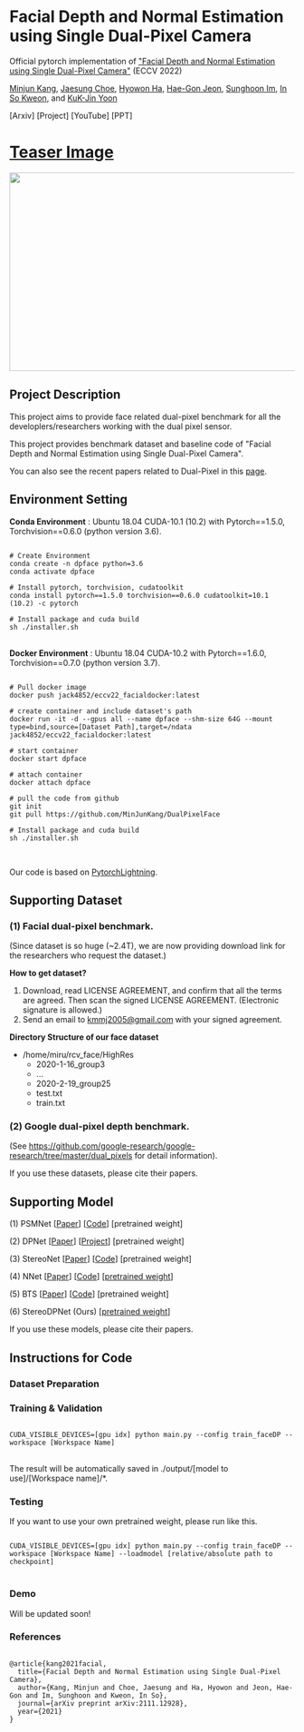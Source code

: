 # Facial Depth and Normal Estimation using Single Dual-Pixel Camera
Official pytorch implementation of ["Facial Depth and Normal Estimation using Single Dual-Pixel Camera"](https://arxiv.org/abs/2111.12928) (ECCV 2022)

[Minjun Kang](http://rcv.kaist.ac.kr/), [Jaesung Choe](https://sites.google.com/view/jaesungchoe), [Hyowon Ha](https://sites.google.com/site/hyowoncv/), [Hae-Gon Jeon](https://sites.google.com/site/hgjeoncv/home), [Sunghoon Im](https://cvlab.dgist.ac.kr/), [In So Kweon](http://rcv.kaist.ac.kr/), and [KuK-Jin Yoon](http://vi.kaist.ac.kr/)

[Arxiv] [Project] [YouTube] [PPT]

<div class="imgTopic2">
 <h1 class="title"><a href="#">Teaser Image</a></h1>
 <p class="content"><a href="#"><img src="https://github.com/MinJunKang/DualPixelFace/tree/main/asset/teaser.png" alt="" width = "675" height ="350"/></a></p>
</div>

## Project Description
This project aims to provide face related dual-pixel benchmark for all the developlers/researchers working with the dual pixel sensor.

This project provides benchmark dataset and baseline code of "Facial Depth and Normal Estimation using Single Dual-Pixel Camera".

You can also see the recent papers related to Dual-Pixel in this [page](https://github.com/MinJunKang/DualPixelFace/blob/main/Reference.md).

## Environment Setting

**Conda Environment**
: Ubuntu 18.04 CUDA-10.1 (10.2) with Pytorch==1.5.0, Torchvision==0.6.0 (python version 3.6).
<pre>
<code>
# Create Environment
conda create -n dpface python=3.6
conda activate dpface

# Install pytorch, torchvision, cudatoolkit
conda install pytorch==1.5.0 torchvision==0.6.0 cudatoolkit=10.1 (10.2) -c pytorch

# Install package and cuda build
sh ./installer.sh
</code>
</pre>

**Docker Environment**
: Ubuntu 18.04 CUDA-10.2 with Pytorch==1.6.0, Torchvision==0.7.0 (python version 3.7).
<pre>
<code>
# Pull docker image
docker push jack4852/eccv22_facialdocker:latest

# create container and include dataset's path
docker run -it -d --gpus all --name dpface --shm-size 64G --mount type=bind,source=[Dataset Path],target=/ndata jack4852/eccv22_facialdocker:latest

# start container
docker start dpface

# attach container
docker attach dpface

# pull the code from github
git init
git pull https://github.com/MinJunKang/DualPixelFace

# Install package and cuda build
sh ./installer.sh

</code>
</pre>

Our code is based on [PytorchLightning](https://www.pytorchlightning.ai/).

## Supporting Dataset

### (1) Facial dual-pixel benchmark.

(Since dataset is so huge (~2.4T), we are now providing download link for the researchers who request the dataset.)

**How to get dataset?**

1. Download, read LICENSE AGREEMENT, and confirm that all the terms are agreed. Then scan the signed LICENSE AGREEMENT. (Electronic signature is allowed.)
2. Send an email to kmmj2005@gmail.com with your signed agreement.

**Directory Structure of our face dataset**

- /home/miru/rcv_face/HighRes
  - 2020-1-16_group3
  - ...
  - 2020-2-19_group25
  - test.txt
  - train.txt

### (2) Google dual-pixel depth benchmark.

(See https://github.com/google-research/google-research/tree/master/dual_pixels for detail information).

If you use these datasets, please cite their papers.

## Supporting Model

(1) PSMNet      [[Paper](https://arxiv.org/abs/1803.08669)]       [[Code](https://github.com/JiaRenChang/PSMNet)]       [pretrained weight]

(2) DPNet       [[Paper](https://arxiv.org/abs/1904.05822)]      [[Project](https://github.com/google-research/google-research/tree/master/dual_pixels)]       [pretrained weight]

(3) StereoNet       [[Paper](https://arxiv.org/abs/1807.08865)]       [[Code](https://github.com/meteorshowers/X-StereoLab)]       [pretrained weight]

(4) NNet       [[Paper](https://arxiv.org/abs/1911.10444)]       [[Code](https://github.com/udaykusupati/Normal-Assisted-Stereo)]       [[pretrained weight](https://drive.google.com/file/d/1R6SuGC1Z50tx4e1DlpfaVgcSFFM3XxJp/view?usp=sharing)]

(5) BTS       [[Paper](https://arxiv.org/abs/1907.10326)]       [[Code](https://github.com/cleinc/bts)]       [pretrained weight]

(6) StereoDPNet      (Ours)       [[pretrained weight](https://drive.google.com/file/d/1nf3R1y4Op8jeexQ9h8wgllkgGJIt-MNX/view?usp=sharing)]

If you use these models, please cite their papers.

## Instructions for Code

### Dataset Preparation


### Training & Validation

<pre>
<code>
CUDA_VISIBLE_DEVICES=[gpu idx] python main.py --config train_faceDP --workspace [Workspace Name]
</code>
</pre>

The result will be automatically saved in ./output/[model to use]/[Workspace name]/*.

### Testing

If you want to use your own pretrained weight, please run like this.

<pre>
<code>
CUDA_VISIBLE_DEVICES=[gpu idx] python main.py --config train_faceDP --workspace [Workspace Name] --loadmodel [relative/absolute path to checkpoint]
</code>
</pre>

### Demo

Will be updated soon!

### References
<pre>
<code>
@article{kang2021facial,
  title={Facial Depth and Normal Estimation using Single Dual-Pixel Camera},
  author={Kang, Minjun and Choe, Jaesung and Ha, Hyowon and Jeon, Hae-Gon and Im, Sunghoon and Kweon, In So},
  journal={arXiv preprint arXiv:2111.12928},
  year={2021}
}
</code>
</pre>
